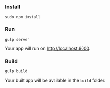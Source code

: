 ### Install
`sudo npm install`

### Run
`gulp server`

Your app will run on [http://localhost:9000](http://localhost:9000).

### Build
`gulp build`

Your built app will be available in the `build` folder.

